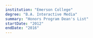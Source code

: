 ```yaml
---
institution: "Emerson College"
degree: "B.A. Interactive Media"
summary: "Honors Program Dean's List"
startDate: "2012"
endDate: "2016"
---
```


